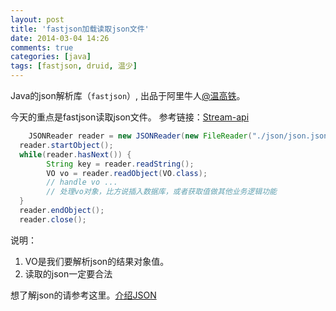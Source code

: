 ```yaml
---
layout: post
title: 'fastjson加载读取json文件'
date: 2014-03-04 14:26
comments: true
categories: [java]
tags: [fastjson, druid, 温少]
---
```

Java的json解析库（`fastjson`）, 出品于阿里牛人[@温高铁](http://weibo.com/wengaotie)。

今天的重点是fastjson读取json文件。
参考链接：[Stream-api](https://github.com/alibaba/fastjson/wiki/Stream-api)

```java
	JSONReader reader = new JSONReader(new FileReader("./json/json.json"));
  reader.startObject();
  while(reader.hasNext()) {
        String key = reader.readString();
        VO vo = reader.readObject(VO.class);
        // handle vo ...
        // 处理vo对象，比方说插入数据库，或者获取值做其他业务逻辑功能
  }
  reader.endObject();
  reader.close();
```
说明：
1. VO是我们要解析json的结果对象值。
2. 读取的json一定要合法

想了解json的请参考这里。[介绍JSON](http://www.json.org/json-zh.html)